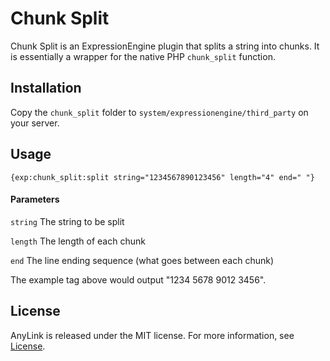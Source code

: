# Chunk Split

Chunk Split is an ExpressionEngine plugin that splits a string into chunks. It is essentially a wrapper for the native PHP `chunk_split` function.

## Installation

Copy the `chunk_split` folder to `system/expressionengine/third_party` on your server.

## Usage

`{exp:chunk_split:split string="1234567890123456" length="4" end=" "}`

#### Parameters

`string` The string to be split

`length` The length of each chunk

`end` The line ending sequence (what goes between each chunk)

The example tag above would output "1234 5678 9012 3456".

## License

AnyLink is released under the MIT license. For more information, see [License](https://github.com/peteheaney/anylink/blob/master/LICENSE).
